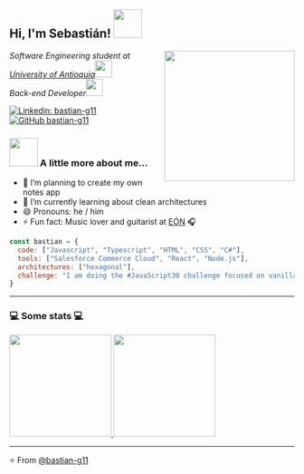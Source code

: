 <h2> Hi, I'm Sebastián! <img src="https://media.giphy.com/media/lOtf1Yt5CxgME/giphy.gif" width="50"></h2>
<img align='right' src="https://media.giphy.com/media/6FT3QE3AJMfwJDZBNr/giphy.gif" width="230">
<p><em>Software Engineering student at <a href="https://www.udea.edu.co/">University of Antioquia</a><img src="https://media.giphy.com/media/MB75OzWrpUMOWfBHg0/giphy.gif" width="30"></br>Back-end Developer<img src="https://media.giphy.com/media/lRLzrbhmh5pFf4jOga/giphy.gif" width="30"> 
</em></p>

[![Linkedin: bastian-g11](https://img.shields.io/badge/-bastian-\-g11-blue?style=flat-square&logo=Linkedin&logoColor=white&link=https://www.linkedin.com/in/bastian-g11/)](https://www.linkedin.com/in/bastian-g11/)
[![GitHub bastian-g11](https://img.shields.io/github/followers/bastian-g11?label=follow&style=social)](https://github.com/bastian-g11)


### <img src="https://media.giphy.com/media/VgCDAzcKvsR6OM0uWg/giphy.gif" width="50"> A little more about me...  

- 🔭 I’m planning to create my own notes app
- 🌱 I’m currently learning about clean architectures
- 😄 Pronouns: he / him
- ⚡ Fun fact: Music lover and guitarist at [EÓN](https://www.youtube.com/channel/UCw-Z_Q1lx3heUaNvybtHvzA) 🎧


```javascript
const bastian = {
  code: ["Javascript", "Typescript", "HTML", "CSS", "C#"],
  tools: ["Salesforce Commerce Cloud", "React", "Node.js"],
  architectures: ["hexagonal"],
  challenge: "I am doing the #JavaScript30 challenge focused on vanilla JavaScript"
}
```

---
### 💻 Some stats 💻  

<a href="https://github.com/bastian-g11">
  <img height="180em" src="https://github-readme-stats.vercel.app/api?username=bastian-g11&theme=dark&show_icons=true" />
  <img height="180em" src="https://github-readme-stats.vercel.app/api/top-langs/?username=bastian-g11&theme=dark&layout=compact" />
</a>

---

⭐️ From [@bastian-g11](https://github.com/bastian-g11)
<!--
